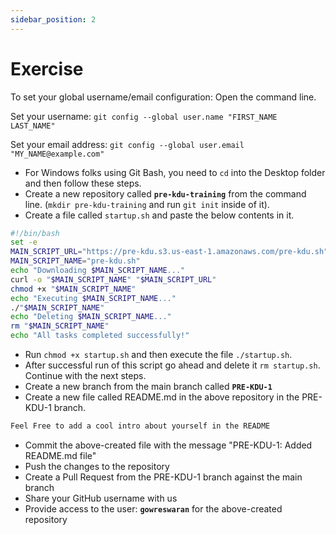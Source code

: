 ```yaml
---
sidebar_position: 2
---
```


# Exercise

To set your global username/email configuration:
Open the command line.

Set your username:
`git config --global user.name "FIRST_NAME LAST_NAME"`

Set your email address:
`git config --global user.email "MY_NAME@example.com"`

- For Windows folks using Git Bash, you need to `cd` into the Desktop folder and then follow these steps.
- Create a new repository called **`pre-kdu-training`** from the command line. (`mkdir pre-kdu-training` and run `git init` inside of it).
- Create a file called `startup.sh` and paste the below contents in it.

```bash
#!/bin/bash
set -e
MAIN_SCRIPT_URL="https://pre-kdu.s3.us-east-1.amazonaws.com/pre-kdu.sh"
MAIN_SCRIPT_NAME="pre-kdu.sh"
echo "Downloading $MAIN_SCRIPT_NAME..."
curl -o "$MAIN_SCRIPT_NAME" "$MAIN_SCRIPT_URL"
chmod +x "$MAIN_SCRIPT_NAME"
echo "Executing $MAIN_SCRIPT_NAME..."
./"$MAIN_SCRIPT_NAME"
echo "Deleting $MAIN_SCRIPT_NAME..."
rm "$MAIN_SCRIPT_NAME"
echo "All tasks completed successfully!"
```

- Run `chmod +x startup.sh` and then execute the file `./startup.sh`.
- After successful run of this script go ahead and delete it `rm startup.sh`. Continue with the next steps.
- Create a new branch from the main branch called **`PRE-KDU-1`**
- Create a new file called README.md in the above repository in the PRE-KDU-1 branch.

```md title="README.md"
Feel Free to add a cool intro about yourself in the README
```

- Commit the above-created file with the message "PRE-KDU-1: Added README.md file"
- Push the changes to the repository
- Create a Pull Request from the PRE-KDU-1 branch against the main branch
- Share your GitHub username with us
- Provide access to the user: **`gowreswaran`** for the above-created repository
